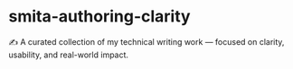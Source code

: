 # smita-authoring-clarity
✍️ A curated collection of my technical writing work — focused on clarity, usability, and real-world impact.
